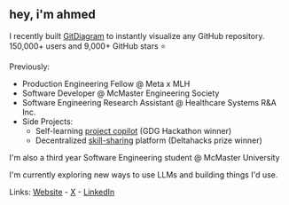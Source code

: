 ## hey, i'm ahmed

I recently built [GitDiagram](https://gitdiagram.com) to instantly visualize any GitHub repository. 150,000+ users and 9,000+ GitHub stars ⭐

Previously:
- Production Engineering Fellow @ Meta x MLH
- Software Developer @ McMaster Engineering Society
- Software Engineering Research Assistant @ Healthcare Systems R&A Inc.
- Side Projects:
  - Self-learning [project copilot](https://github.com/ahmedkhaleel2004/DeepEnd-hackathon) (GDG Hackathon winner)
  - Decentralized [skill-sharing](https://github.com/ahmedkhaleel2004/intellex) platform (Deltahacks prize winner)

I'm also a third year Software Engineering student @ McMaster University

I'm currently exploring new ways to use LLMs and building things I'd use.

Links: [Website](https://ahmedkhaleel.dev) - [X](https://x.com/ahmedkhaleel04) - [LinkedIn](https://www.linkedin.com/in/ahmedkhaleel2004/)
